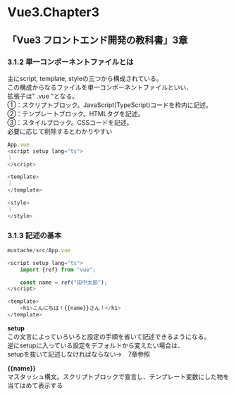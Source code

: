 # Vue3.Chapter3
## 「Vue3 フロントエンド開発の教科書」3章  
### 3.1.2 単一コンポーネントファイルとは

主にscript, template, styleの三つから構成されている。  
この構成からなるファイルを単一コンポーネントファイルといい、  
拡張子は" .vue "となる。  
①：スクリプトブロック。JavaScript(TypeScript)コードを枠内に記述。  
②：テンプレートブロック。HTMLタグを記述。  
③：スタイルブロック。CSSコードを記述。  
必要に応じて削除するとわかりやすい  

```ts
App.vue
<script setup lang="ts">
｜
</script>

<template>
｜
</template>

<style>
｜
</style>
```

### 3.1.3 記述の基本

```ts
mustache/src/App.vue

<script setup lang="ts">
    import {ref} from "vue";

    const name = ref("田中太郎");
</script>

<template>
    <h1>こんにちは！{{name}}さん！</h1>
</template>
```
**setup**  
この文言によっていろいろと設定の手順を省いて記述できるようになる。  
逆にsetupに入っている設定をデフォルトから変えたい場合は、  
setupを抜いて記述しなければならない→　7章参照  

**{{name}}**  
マスタッシュ構文。スクリプトブロックで宣言し、テンプレート変数にした物を当てはめて表示する